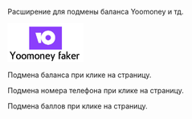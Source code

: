 <p>Расширение для подмены баланса Yoomoney и тд.</p>
<img src='yoomoney-logo.png' width='30%' height='50%'></img>
<p>Подмена баланса при клике на страницу.</p>
<p>Подмена номера телефона при клике на страницу.</p>
<p>Подмена баллов при клике на страницу.</p>
